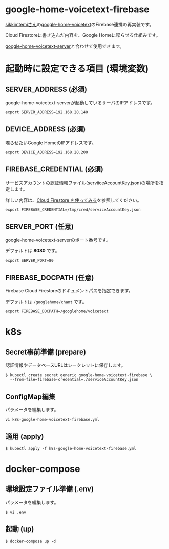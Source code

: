 # google-home-voicetext-firebase
[sikkimtemiさん](https://github.com/sikkimtemi)の[google-home-voicetext](https://github.com/sikkimtemi/google-home-voicetext)のFirebase連携の再実装です。

Cloud Firestoreに書き込んだ内容を、Google Homeに喋らせる仕組みです。

[google-home-voicetext-server](https://github.com/yasu-hide/google-home-voicetext-server)と合わせて使用できます。

# 起動時に設定できる項目 (環境変数)
## SERVER_ADDRESS (必須)
google-home-voicetext-serverが起動しているサーバのIPアドレスです。

```
export SERVER_ADDRESS=192.168.20.140
```

## DEVICE_ADDRESS (必須)
喋らせたいGoogle HomeのIPアドレスです。

```
export DEVICE_ADDRESS=192.168.20.200
```

## FIREBASE_CREDENTIAL (必須)
サービスアカウントの認証情報ファイル(serviiceAccountKey.json)の場所を指定します。

詳しい内容は、[Cloud Firestore を使ってみる](https://firebase.google.com/docs/firestore/quickstart?hl=ja)を参照してください。

```
export FIREBASE_CREDENTIAL=/tmp/cred/serviceAccountKey.json
```

## SERVER_PORT (任意)
google-home-voicetext-serverのポート番号です。

デフォルトは __8080__ です。

```
export SERVER_PORT=80
```

## FIREBASE_DOCPATH (任意)
Firebase Cloud Firestoreのドキュメントパスを指定できます。

デフォルトは `/googlehome/chant` です。

```
export FIREBASE_DOCPATH=/googlehome/voicetext
```

# k8s
## Secret事前準備 (prepare)
認証情報やデータベースURLはシークレットに保存します。
```
$ kubectl create secret generic google-home-voicetext-firebase \
  --from-file=firebase-credential=./serviceAccountKey.json
```

## ConfigMap編集
パラメータを編集します。
```
vi k8s-google-home-voicetext-firebase.yml
```

## 適用 (apply)
```
$ kubectl apply -f k8s-google-home-voicetext-firebase.yml
```

# docker-compose
## 環境設定ファイル準備 (.env)
パラメータを編集します。
```
$ vi .env
```

## 起動 (up)
```
$ docker-compose up -d
```
